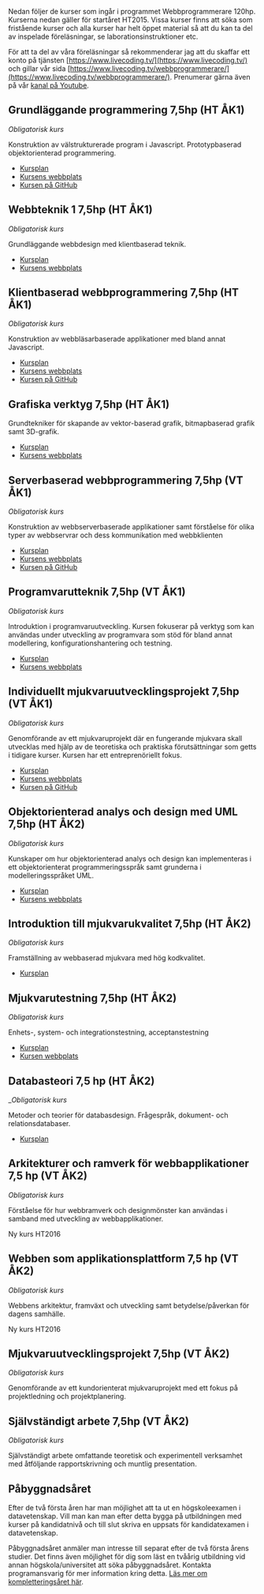 Nedan följer de kurser som ingår i programmet Webbprogrammerare 120hp. Kurserna nedan gäller för startåret HT2015. Vissa kurser finns att söka som fristående kurser och alla kurser har helt öppet material så att du kan ta del av inspelade föreläsningar, se laborationsinstruktioner etc.

För att ta del av våra föreläsningar så rekommenderar jag att du skaffar ett konto på tjänsten [https://www.livecoding.tv/](https://www.livecoding.tv/) och gillar vår sida [https://www.livecoding.tv/webbprogrammerare/](https://www.livecoding.tv/webbprogrammerare/). Prenumerar gärna även på vår [kanal på Youtube](https://www.youtube.com/c/webbprogrammerare).

## Grundläggande programmering 7,5hp (HT ÅK1)
_Obligatorisk kurs_

Konstruktion av välstrukturerade program i Javascript. Prototypbaserad objektorienterad programmering.

* [Kursplan](http://kursplan.lnu.se/kursplaner/kursplan-1DV021.pdf)
* [Kursens webbplats](https://coursepress.lnu.se/kurs/grundlaggande-programmering/)
* [Kursen på GitHub](https://github.com/1dv021)

## Webbteknik 1 7,5hp (HT ÅK1)
_Obligatorisk kurs_

Grundläggande webbdesign med klientbaserad teknik.

* [Kursplan](http://kursplan.lnu.se/kursplaner/kursplan-1ME321.pdf)
* [Kursens webbplats](http://medieteknik.lnu.se/1me321/)

## Klientbaserad webbprogrammering 7,5hp (HT ÅK1)
_Obligatorisk kurs_

Konstruktion av webbläsarbaserade applikationer med bland annat Javascript.

* [Kursplan](http://kursplan.lnu.se/kursplaner/kursplan-1DV022.pdf)
* [Kursens webbplats](https://coursepress.lnu.se/kurs/klientbaserad-webbprogrammering/)
* [Kursen på GitHub](https://github.com/1dv022)

## Grafiska verktyg 7,5hp (HT ÅK1)

Grundtekniker för skapande av vektor-baserad grafik, bitmapbaserad grafik samt 3D-grafik.

* [Kursplan](http://kursplan.lnu.se/kursplaner/kursplan-1ME402.pdf)
* [Kursens webbplats](https://coursepress.lnu.se/kurs/grafiska-verktyg/)

## Serverbaserad webbprogrammering 7,5hp (VT ÅK1)
_Obligatorisk kurs_

Konstruktion av webbserverbaserade applikationer samt förståelse för olika typer av webbservrar och dess kommunikation med webbklienten

* [Kursplan](http://kursplan.lnu.se/kursplaner/kursplan-1DV023.pdf)
* [Kursens webbplats](https://coursepress.lnu.se/kurs/serverbaserad-webbprogrammering/)
* [Kursen på GitHub](https://github.com/1dv023)

## Programvarutteknik 7,5hp (VT ÅK1)
_Obligatorisk kurs_

Introduktion i programvaruutveckling. Kursen fokuserar på verktyg som kan användas under utveckling av programvara som stöd för bland annat modellering, konfigurationshantering och testning.

* [Kursplan](http://kursplan.lnu.se/kursplaner/kursplan-1DV600.pdf)
* [Kursens webbplats](https://mymoodle.lnu.se/course/view.php?id=18996)

## Individuellt mjukvaruutvecklingsprojekt 7,5hp (VT ÅK1)
_Obligatorisk kurs_

Genomförande av ett mjukvaruprojekt där en fungerande mjukvara skall utvecklas med hjälp av de teoretiska och praktiska förutsättningar som getts i tidigare kurser. Kursen har ett entreprenöriellt fokus.

* [Kursplan](http://kursplan.lnu.se/kursplaner/kursplan-1DV430.pdf)
* [Kursens webbplats](//coursepress.lnu.se/kurs/individuellt-mjukvaruutvecklingsprojekt/)
* [Kursen på GitHub](https://github.com/1dv430)

## Objektorienterad analys och design med UML 7,5hp (HT ÅK2)
_Obligatorisk kurs_

Kunskaper om hur objektorienterad analys och design kan implementeras i ett objektorienterat programmeringsspråk samt grunderna i modelleringsspråket UML.

* [Kursplan](http://kursplan.lnu.se/kursplaner/kursplan-1DV607.pdf)
* [Kursens webbplats](//coursepress.lnu.se/kurs/objektorienterad-analys-och-design-med-uml/)


## Introduktion till mjukvarukvalitet 7,5hp (HT ÅK2)
_Obligatorisk kurs_

Framställning av webbaserad mjukvara med hög kodkvalitet.

* [Kursplan](http://kursplan.lnu.se/kursplaner/kursplan-1DV610.pdf)

## Mjukvarutestning 7,5hp (HT ÅK2)
_Obligatorisk kurs_

Enhets-, system- och integrationstestning, acceptanstestning

* [Kursplan](http://kursplan.lnu.se/kursplaner/kursplan-2DV610.pdf)
* [Kursen webbplats](//coursepress.lnu.se/kurs/mjukvarutestning/)

## Databasteori 7,5 hp (HT ÅK2)
__Obligatorisk kurs_

Metoder och teorier för databasdesign. Frågespråk, dokument- och relationsdatabaser.

* [Kursplan](http://kursplan.lnu.se/kursplaner/kursplan-2DV513.pdf)

## Arkitekturer och ramverk för webbapplikationer 7,5 hp (VT ÅK2)
_Obligatorisk kurs_

Förståelse för hur webbramverk och designmönster kan användas i samband med utveckling av webbapplikationer.

Ny kurs HT2016

## Webben som applikationsplattform 7,5 hp (VT ÅK2)
_Obligatorisk kurs_

Webbens arkitektur, framväxt och utveckling samt betydelse/påverkan för dagens samhälle.

Ny kurs HT2016

## Mjukvaruutvecklingsprojekt 7,5hp (VT ÅK2)
_Obligatorisk kurs_

Genomförande av ett kundorienterat mjukvaruprojekt med ett fokus på projektledning och projektplanering.

## Självständigt arbete 7,5hp (VT ÅK2)
_Obligatorisk kurs_

Självständigt arbete omfattande teoretisk och experimentell verksamhet med åtföljande rapportskrivning och muntlig presentation.

## Påbyggnadsåret

Efter de två första åren har man möjlighet att ta ut en högskoleexamen i datavetenskap. Vill man kan man efter detta bygga på utbildningen med kurser på kandidatnivå och till slut skriva en uppsats för kandidatexamen i datavetenskap.

Påbyggnadsåret anmäler man intresse till separat efter de två första årens studier. Det finns även möjlighet för dig som läst en tvåårig utbildning vid annan högskola/universitet att söka påbyggnadsåret. Kontakta programansvarig för mer information kring detta. [Läs mer om kompletteringsåret här](//coursepress.lnu.se/program/webbprogrammerare/student/kompletteringsar/).
